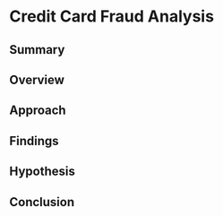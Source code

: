 # Credit Card Fraud Analysis

## Summary

## Overview

## Approach 

## Findings

## Hypothesis

## Conclusion